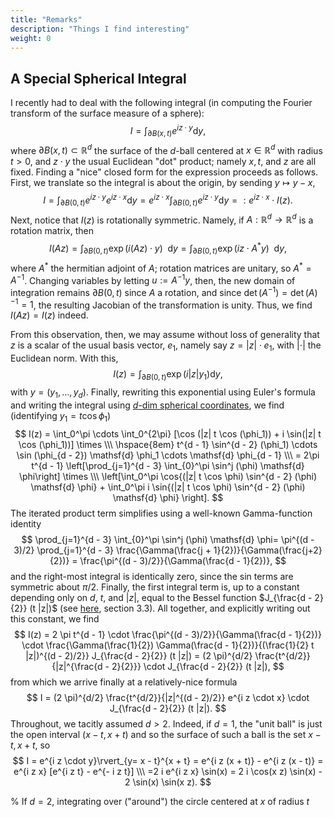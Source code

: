 ```yaml
---
title: "Remarks"
description: "Things I find interesting"
weight: 0
---
```


## A Special Spherical Integral
I recently had to deal with the following integral (in computing the Fourier transform of the surface measure of a sphere):
$$
I = \int_{\partial B(x, t)} e^{i z \cdot y} \mathsf{d}y,
$$ where $\partial B(x, t) \subset \mathbb{R}^d$ the surface of the $d$-ball centered at $x \in \mathbb{R}^d$ with radius $t > 0$, and $z \cdot y$ the usual Euclidean "dot" product; namely $x, t,$ and $z$ are all fixed. Finding a "nice" closed form for the expression proceeds as follows. First, we translate so the integral is about the origin, by sending $y \mapsto y - x$, $$
I = \int_{\partial B(0, t)} e^{i z \cdot y} e^{i z \cdot x} \mathsf{d}y = e^{i z \cdot x} \int_{\partial B(0, t)} e^{i z \cdot y} \mathsf{d} y =: e^{i z \cdot x} \cdot I(z).
$$ Next, notice that $I(z)$ is rotationally symmetric. Namely, if $A : \mathbb{R}^d \to \mathbb{R}^d$ is a rotation matrix, then $$
I(A z) = \int_{\partial B(0, t)} \exp{(i (A z) \cdot y)} \enspace{} \mathsf{d} y = \int_{\partial B(0, t)} \exp{(i z \cdot A^{\ast} y )} \enspace{} \mathsf{d} y,
$$ where $A^{\ast}$ the hermitian adjoint of $A$; rotation matrices are unitary, so $A^{\ast} = A^{-1}$. Changing variables by letting $u := A^{-1} y$, then, the new domain of integration remains $\partial B(0, t)$ since $A$ a rotation, and since $\det (A^{-1}) =\det (A)^{-1} = 1$, the resulting Jacobian of the transformation is unity. Thus, we find $I(A z) = I(z)$ indeed.

From this observation, then, we may assume without loss of generality that $z$ is a scalar of the usual basis vector, $e_1$, namely say $z = |z| \cdot e_1$, with $|\cdot|$ the Euclidean norm. With this, $$
I(z) = \int_{\partial B(0, t)} \exp{(i |z| y_1)} \mathsf{d} y,
$$ with $y = (y_1, \dots, y_d)$. Finally, rewriting this exponential using Euler's formula and writing the integral using [$d$-dim spherical coordinates](https://en.wikipedia.org/wiki/N-sphere#Spherical_coordinates), we find (identifying $y_1 = t \cos \phi_1$) $$
I(z) = \int_0^\pi \cdots \int_0^{2\pi} [\cos (|z| t \cos (\phi_1)) + i \sin(|z| t \cos (\phi_1))] \times \\\ \hspace{8em} t^{d - 1} \sin^{d - 2} (\phi_1) \cdots \sin (\phi_{d - 2}) \mathsf{d} \phi_1 \cdots \mathsf{d} \phi_{d - 1} \\\ = 2\pi t^{d - 1}  \left[\prod_{j=1}^{d - 3} \int_{0}^\pi \sin^j (\phi) \mathsf{d} \phi\right] \times \\\ \left[\int_0^\pi \cos{(|z| t \cos \phi) \sin^{d - 2} (\phi) \mathsf{d} \phi} + \int_0^\pi i \sin{(|z| t \cos \phi) \sin^{d - 2} (\phi) \mathsf{d} \phi} \right].
$$ The iterated product term simplifies using a well-known Gamma-function identity $$
\prod_{j=1}^{d - 3} \int_{0}^\pi \sin^j (\phi) \mathsf{d} \phi= \pi^{(d - 3)/2} \prod_{j=1}^{d - 3} \frac{\Gamma(\frac{j + 1}{2})}{\Gamma(\frac{j+2}{2})} = \frac{\pi^{(d - 3)/2}}{\Gamma(\frac{d - 1}{2})},
$$ and the right-most integral is identically zero, since the sin terms are symmetric about $\pi/2$. Finally, the first integral term is, up to a constant depending only on $d$, $t$, and $|z|$, equal to the Bessel function $J_{\frac{d - 2}{2}} (t |z|)$ (see [here](https://dn790007.ca.archive.org/0/items/treatiseontheory00watsuoft/treatiseontheory00watsuoft.pdf), section 3.3). All together, and explicitly writing out this constant, we find $$
I(z) = 2 \pi t^{d - 1} \cdot \frac{\pi^{(d - 3)/2}}{\Gamma(\frac{d - 1}{2})} \cdot  \frac{\Gamma(\frac{1}{2}) \Gamma(\frac{d - 1}{2})}{(\frac{1}{2} t |z|)^{(d - 2)/2}} J_{\frac{d - 2}{2}} (t |z|) = (2 \pi)^{d/2} \frac{t^{d/2}}{|z|^{\frac{d - 2}{2}}} \cdot J_{\frac{d - 2}{2}} (t |z|),
$$ from which we arrive finally at a relatively-nice formula $$
I = (2 \pi)^{d/2} \frac{t^{d/2}}{|z|^{(d - 2)/2}} e^{i z \cdot x} \cdot J_{\frac{d - 2}{2}} (t |z|).
$$ Throughout, we tacitly assumed $d > 2$. Indeed, if $d = 1$, the "unit ball" is just the open interval $(x - t, x + t)$ and so the surface of such a ball is the set ${x -t, x+ t}$, so $$
I = e^{i z \cdot y}\rvert_{y= x - t}^{x + t} = e^{i z (x + t)} - e^{i z (x - t)} 
= e^{i z x} [e^{i z t} - e^{- i z t}] \\\ =2 i e^{i z x} \sin(x) = 2 i \cos(x z) \sin(x) - 2 \sin(x) \sin(x z).
$$

% If $d = 2$, integrating over ("around") the circle centered at $x$ of radius $t$

